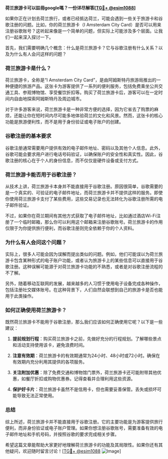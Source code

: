**荷兰旅游卡可以註冊google嗎？一份详尽解答[[TG💪+ @esim1088](https://t.me/s/esim1088)]**

如果你正在计划去荷兰旅行，或者已经抵达荷兰，可能会遇到一些关于旅游卡和谷歌注册的问题。比如，你的荷兰旅游卡（I Amsterdam City Card）是否可以用来注册谷歌账号？这听起来像是一个简单的问题，但实际上可能涉及多个层面。让我们一起来深入探讨一下。

首先，我们需要明确几个概念：什么是荷兰旅游卡？它与谷歌注册有什么关系？以及为什么有人会问这样的问题？

### 荷兰旅游卡是什么？

荷兰旅游卡，全称是“I Amsterdam City Card”，是由阿姆斯特丹旅游局推出的一种便捷的旅游产品。这张卡为游客提供了一系列的便利服务，包括免费乘坐公共交通工具、参观博物馆、享受餐饮折扣等。购买了荷兰旅游卡后，游客可以在一定时间内自由地探索阿姆斯特丹及周边城市。

对于许多游客来说，荷兰旅游卡是一种非常方便的选择，因为它省去了购票的麻烦，还能让你在短时间内尽可能多地体验荷兰的文化和风景。然而，这张卡的核心功能是旅游便利性，而不是用于身份验证或电子账户的创建。

### 谷歌注册的基本要求

谷歌注册通常需要用户提供有效的电子邮件地址、密码以及其他个人信息。此外，谷歌可能会要求用户进行电话号码验证，以确保账户的安全性和真实性。因此，谷歌注册的核心在于个人的身份信息，而不仅仅是硬件设备或支付方式。

### 荷兰旅游卡能否用于谷歌注册？

从技术上讲，荷兰旅游卡本身并不能直接用于谷歌注册。原因很简单，谷歌需要的是一个真实的、可验证的电子邮件地址，而荷兰旅游卡并不提供这样的服务。即使你使用荷兰旅游卡支付了某些费用，这些交易记录也无法转化为谷歌注册所需的电子邮件验证。

不过，如果你在荷兰期间有其他方式获取了电子邮件地址，比如通过酒店Wi-Fi注册了一个临时邮箱，那么你可以利用这个邮箱来注册谷歌账号。荷兰旅游卡的作用仅限于为你提供旅行便利，而谷歌注册则完全依赖于你的个人资料。

### 为什么有人会问这个问题？

实际上，很多人可能会因为误解而提出类似的问题。例如，他们可能误以为荷兰旅游卡包含某种形式的电子账户功能，或者认为旅游卡上的某些信息可以直接用于谷歌注册。这种误解可能源于对荷兰旅游卡功能的不熟悉，或者是对谷歌注册流程的不了解。

另外，随着移动互联网的发展，越来越多的人习惯于使用电子设备完成各种操作，包括注册社交媒体账号。在这种背景下，人们自然会联想到自己的旅游卡是否也能用于此类操作。

### 如何正确使用荷兰旅游卡？

既然荷兰旅游卡不能用于谷歌注册，那么我们应该如何正确使用它呢？以下是一些建议：

1. **提前规划行程**：购买荷兰旅游卡之前，先做好充分的行程规划。了解哪些景点和活动支持使用该卡，避免浪费时间。
   
2. **注意有效期**：荷兰旅游卡的有效期通常为24小时、48小时或72小时。确保在有效期内充分利用其提供的各项服务。

3. **关注附加优惠**：除了免费交通和博物馆门票外，荷兰旅游卡还可能附带其他优惠，如餐厅折扣或购物优惠券。记得查看并合理利用这些资源。

4. **保护好卡片**：荷兰旅游卡虽然不是信用卡，但也需要妥善保管。丢失或损坏可能导致无法正常使用。

### 总结

综上所述，荷兰旅游卡并不能直接用于谷歌注册。它的主要功能是为游客提供旅行便利，而非身份验证或电子账户管理。如果你想注册谷歌账号，需要准备有效的电子邮件地址和手机号码，并按照谷歌的要求完成相关步骤。

希望这篇文章能帮助大家更好地理解荷兰旅游卡的功能及其局限性。如果你还有其他疑问，欢迎随时留言讨论！[[TG💪+ @esim1088](https://t.me/s/esim1088) ![Image](https://i.postimg.cc/4NQfJmqS/Snipaste-2025-05-13-00-14-12.png)]